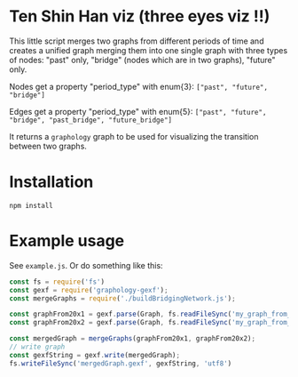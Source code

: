 # Ten Shin Han viz (three eyes viz !!)

This little script merges two graphs from different periods of time and creates a unified graph merging them into one single graph with three types of nodes: "past" only, "bridge" (nodes which are in two graphs), "future" only.

Nodes get a property "period_type" with enum{3}: `["past", "future", "bridge"]`

Edges get a property "period_type" with enum{5}: `["past", "future", "bridge", "past_bridge", "future_bridge"]`

It returns a `graphology` graph to be used for visualizing  the transition between two graphs.

# Installation

```
npm install
```

# Example usage

See `example.js`. Or do something like this:

```js
const fs = require('fs')
const gexf = require('graphology-gexf');
const mergeGraphs = require('./buildBridgingNetwork.js');

const graphFrom20x1 = gexf.parse(Graph, fs.readFileSync('my_graph_from_20x1.gexf', 'utf8'));
const graphFrom20x2 = gexf.parse(Graph, fs.readFileSync('my_graph_from_20x2.gexf', 'utf8'));

const mergedGraph = mergeGraphs(graphFrom20x1, graphFrom20x2);
// write graph
const gexfString = gexf.write(mergedGraph);
fs.writeFileSync('mergedGraph.gexf', gexfString, 'utf8')
```

